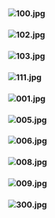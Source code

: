 ### ![100.jpg](https://ewwgene.github.io/TV_Set_01/100.jpg)
### ![102.jpg](https://ewwgene.github.io/TV_Set_01/102.jpg)
### ![103.jpg](https://ewwgene.github.io/TV_Set_01/103.jpg)
### ![111.jpg](https://ewwgene.github.io/TV_Set_01/111.jpg)
### ![001.jpg](https://ewwgene.github.io/TV_Set_01/Making/001.jpg)
### ![005.jpg](https://ewwgene.github.io/TV_Set_01/Making/005.jpg)
### ![006.jpg](https://ewwgene.github.io/TV_Set_01/Making/006.jpg)
### ![008.jpg](https://ewwgene.github.io/TV_Set_01/Making/008.jpg)
### ![009.jpg](https://ewwgene.github.io/TV_Set_01/Making/009.jpg)
### ![300.jpg](https://ewwgene.github.io/TV_Set_01/300.jpg)
